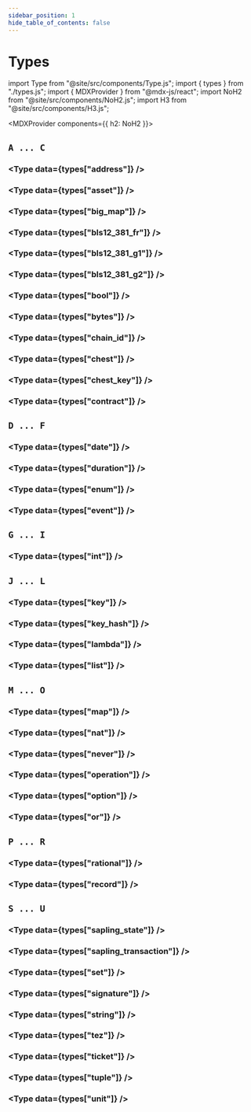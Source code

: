 ```yaml
---
sidebar_position: 1
hide_table_of_contents: false
---
```


# Types

<!-- Custom component -->

import Type from "@site/src/components/Type.js";
import { types } from "./types.js";
import { MDXProvider } from "@mdx-js/react";
import NoH2 from "@site/src/components/NoH2.js";
import H3 from "@site/src/components/H3.js";

<MDXProvider components={{ h2: NoH2 }}>

## `A ... C`

<H3 value="address" />

<Type data={types["address"]} />

<H3 value="asset" />

<Type data={types["asset"]} />

<H3 value="big_map" />

<Type data={types["big_map"]} />

<H3 value="bls12_381_fr" />

<Type data={types["bls12_381_fr"]} />

<H3 value="bls12_381_g1" />

<Type data={types["bls12_381_g1"]} />

<H3 value="bls12_381_g2" />

<Type data={types["bls12_381_g2"]} />

<H3 value="bool" />

<Type data={types["bool"]} />

<H3 value="bytes" />

<Type data={types["bytes"]} />

<H3 value="chain_id" />

<Type data={types["chain_id"]} />

<H3 value="chest" />

<Type data={types["chest"]} />

<H3 value="chest_key" />

<Type data={types["chest_key"]} />

<H3 value="contract" />

<Type data={types["contract"]} />

## `D ... F`

<H3 value="date" />

<Type data={types["date"]} />

<H3 value="duration" />

<Type data={types["duration"]} />

<H3 value="enum" />

<Type data={types["enum"]} />

<H3 value="event" />

<Type data={types["event"]} />

## `G ... I`

<H3 value="int" />

<Type data={types["int"]} />

## `J ... L`

<H3 value="key" />

<Type data={types["key"]} />

<H3 value="key_hash" />

<Type data={types["key_hash"]} />

<H3 value="lambda" />

<Type data={types["lambda"]} />

<H3 value="list<T>" />

<Type data={types["list"]} />

## `M ... O`

<H3 value="map<K, V>" />

<Type data={types["map"]} />

<H3 value="nat" />

<Type data={types["nat"]} />

<H3 value="never" />

<Type data={types["never"]} />

<H3 value="operation" />

<Type data={types["operation"]} />

<H3 value="option<T>" />

<Type data={types["option"]} />

<H3 value="or<T1, T2>" />

<Type data={types["or"]} />

## `P ... R`

<H3 value="rational" />

<Type data={types["rational"]} />

<H3 value="record" />

<Type data={types["record"]} />

## `S ... U`

<H3 value="sapling_state(n)" />

<Type data={types["sapling_state"]} />

<H3 value="sapling_transaction(n)" />

<Type data={types["sapling_transaction"]} />

<H3 value="set" />

<Type data={types["set"]} />

<H3 value="signature" />

<Type data={types["signature"]} />

<H3 value="string" />

<Type data={types["string"]} />

<H3 value="tez" />

<Type data={types["tez"]} />

<H3 value="ticket<T>" />

<Type data={types["ticket"]} />

<H3 value="tuple" />

<Type data={types["tuple"]} />

<H3 value="unit" />

<Type data={types["unit"]} />

</MDXProvider>
